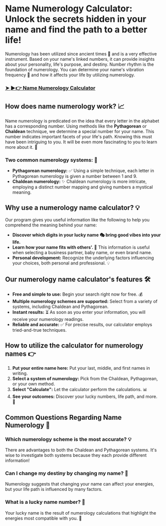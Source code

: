 # Name Numerology Calculator: Unlock the secrets hidden in your name and find the path to a better life!


Numerology has been utilized since ancient times 📅 and is a very effective instrument. Based on your name's linked numbers, it can provide insights about your personality, life's purpose, and destiny. Number rhythm is the foundation of numerology. You can determine your name's vibration frequency 🔄 and how it affects your life by utilizing numerology.

<h3><a href="https://numerologychecker.com/name-numerology-calculator">➤ ►👉 Name Numerology Calculator</a></h3>

## How does name numerology work? 📈
Name numerology is predicated on the idea that every letter in the alphabet has a corresponding number. Using methods like the **Pythagorean** or **Chaldean** technique, we determine a special number for your name. This number indicates important facets of your life's path. Knowing this must have been intriguing to you. It will be even more fascinating to you to learn more about it. 🚀

### Two common numerology systems: 📝
- **Pythagorean numerology:** ✅ Using a simple technique, each letter in Pythagorean numerology is given a number between 1 and 9.
- **Chaldean numerology:** ✨ Chaldean numerology is more intricate, employing a distinct number mapping and giving numbers a mystical meaning.

## Why use a numerology name calculator? 💡
Our program gives you useful information like the following to help you comprehend the meaning behind your name:

- **Discover which digits in your lucky name 🎭 bring good vibes into your life.**
- **Learn how your name fits with others'. 👥** This information is useful when selecting a business partner, baby name, or even brand name.
- **Personal development:** Recognize the underlying factors influencing your choices, both personal and professional. 💡

## Our numerology name calculator's features 🛠️
- **Free and simple to use:** Begin your search right now for free. 💰
- **Multiple numerology schemes are supported:** Select from a variety of systems, including Chaldean and Pythagorean.
- **Instant results:** ⏳ As soon as you enter your information, you will receive your numerology readings.
- **Reliable and accurate:** ✅ For precise results, our calculator employs tried-and-true techniques.

## How to utilize the calculator for numerology names 👉
1. **Put your entire name here:** Put your last, middle, and first names in writing.
2. **Select a system of numerology:** Pick from the Chaldean, Pythagorean, or your own method.
3. **Select "Calculate":** Let the calculator perform the calculations. 📊
4. **See your outcomes:** Discover your lucky numbers, life path, and more. 🔢

## Common Questions Regarding Name Numerology 💬
### Which numerology scheme is the most accurate? 💡
There are advantages to both the Chaldean and Pythagorean systems. It's wise to investigate both systems because they each provide different information!

### Can I change my destiny by changing my name? 🏰
Numerology suggests that changing your name can affect your energies, but your life path is influenced by many factors.

### What is a lucky name number? 🎲
Your lucky name is the result of numerology calculations that highlight the energies most compatible with you. 💎

